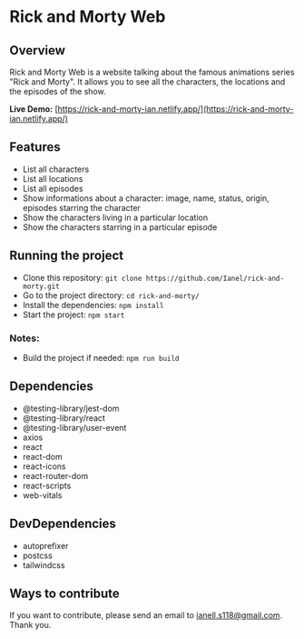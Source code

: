 # Rick and Morty Web

## Overview

Rick and Morty Web is a website talking about the famous animations series "Rick and Morty". It allows you to see all the characters, the locations and the episodes of the show.

**Live Demo:** [https://rick-and-morty-ian.netlify.app/](https://rick-and-morty-ian.netlify.app/)

## Features

- List all characters
- List all locations
- List all episodes
- Show informations about a character: image, name, status, origin, episodes starring the character
- Show the characters living in a particular location
- Show the characters starring in a particular episode

## Running the project

- Clone this repository: `git clone https://github.com/Ianel/rick-and-morty.git`
- Go to the project directory: `cd rick-and-morty/`
- Install the dependencies: `npm install`
- Start the project: `npm start`

### Notes:

- Build the project if needed: `npm run build`

## Dependencies

- @testing-library/jest-dom
- @testing-library/react
- @testing-library/user-event
- axios
- react
- react-dom
- react-icons
- react-router-dom
- react-scripts
- web-vitals

## DevDependencies

- autoprefixer
- postcss
- tailwindcss

## Ways to contribute

If you want to contribute, please send an email to <ianell.s118@gmail.com>. Thank you.
